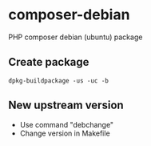 composer-debian
===============

PHP composer debian (ubuntu) package


Create package
--------------

```
dpkg-buildpackage -us -uc -b
```


New upstream version
--------------------

- Use command "debchange"
- Change version in Makefile

